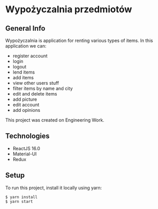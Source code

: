 # Wypożyczalnia przedmiotów 
## General Info 
Wypożyczalnia is application for renting various types of items. 
In this application  we can: 
* register account
* login 
* logout
* lend items
* add items 
* view other users stuff
* filter items by name and city
* edit and delete items  
* add picture 
* edit account 
* add opinions 


This project was created on Engineering Work.

## Technologies 
* ReactJS 16.0 
* Material-UI
* Redux 

## Setup 
To run this project, install it locally using yarn:

```
$ yarn install
$ yarn start
```
